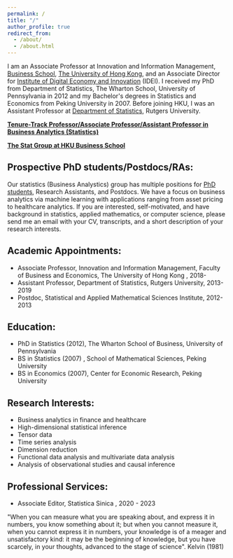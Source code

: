 ```yaml
---
permalink: /
title: "/"
author_profile: true
redirect_from: 
  - /about/
  - /about.html
---
```


I am an Associate Professor at Innovation and Information Management, [Business School](https://www.hkubs.hku.hk/), [The University of Hong Kong](https://www.hku.hk/), and an Associate Director for [Institute of Digital Economy and Innovation](https://idei.hkubs.hku.hk/) (IDEI). I received my PhD from Department of Statistics, The Wharton School, University of Pennsylvania in 2012 and my Bachelor's degrees in Statistics and Economics from Peking University in 2007. Before joining HKU, I was an Assistant Professor at [Department of Statistics](https://stat.rutgers.edu/), Rutgers University.

[**Tenure-Track Professor/Associate Professor/Assistant Professor in Business Analytics (Statistics)**](https://jobs.hku.hk/cw/en/listing/)

[**The Stat Group at HKU Business School**](https://hkubs-stat.github.io/)

Prospective PhD students/Postdocs/RAs: 
------
Our statistics (Business Analystics) group has multiple positions for [PhD students](https://phd.hkubs.hku.hk//), Research Assistants, and Postdocs. We have a focus on business analytics via machine learning with applications ranging from asset pricing to healthcare analytics. If you are interested, self-motivated, and have background in statistics, applied mathematics, or computer science, please send me an email with your CV, transcripts, and a short description of your research interests. 

Academic Appointments:
------
- Associate Professor, Innovation and Information Management, Faculty of Business and Economics, The University of Hong Kong , 2018-
- Assistant Professor, Department of Statistics, Rutgers University,  2013-2019
- Postdoc, Statistical and Applied Mathematical Sciences Institute,  2012-2013

Education:
------
- PhD in Statistics (2012), The Wharton School of Business, University of Pennsylvania
- BS in Statistics (2007) , School of Mathematical Sciences, Peking University
- BS in Economics (2007), Center for Economic Research, Peking University

Research Interests:
------
- Business analytics in finance and healthcare
- High-dimensional statistical inference
- Tensor data
- Time series analysis
- Dimension reduction
- Functional data analysis and multivariate data analysis
- Analysis of observational studies and causal inference

Professional Services:
------
- Associate Editor, Statistica Sinica , 2020 - 2023

"When you can measure what you are speaking about, and express it in numbers, you know something about it; but when you cannot measure it, when you cannot express it in numbers, your knowledge is of a meager and unsatisfactory kind: it may be the beginning of knowledge, but you have scarcely, in your thoughts, advanced to the stage of science". Kelvin (1981)
